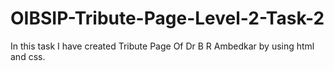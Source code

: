 # OIBSIP-Tribute-Page-Level-2-Task-2
In this task I have created Tribute Page Of Dr B R Ambedkar by using html and css.
